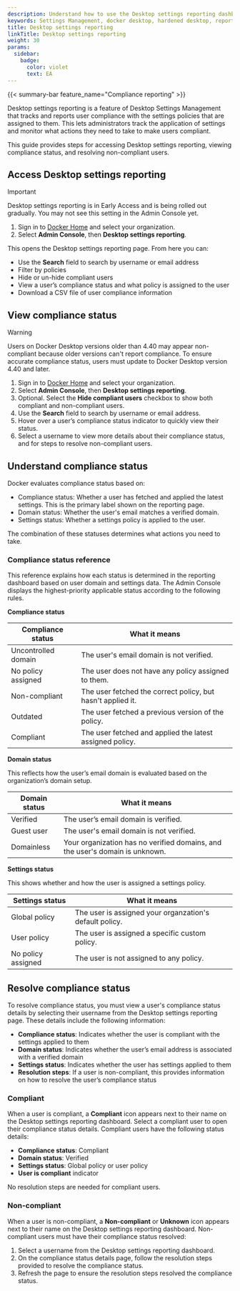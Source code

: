```yaml
---
description: Understand how to use the Desktop settings reporting dashboard
keywords: Settings Management, docker desktop, hardened desktop, reporting, compliance
title: Desktop settings reporting
linkTitle: Desktop settings reporting
weight: 30
params:
  sidebar:
    badge:
      color: violet
      text: EA
---
```


{{< summary-bar feature_name="Compliance reporting" >}}

Desktop settings reporting is a feature of Desktop Settings Management that
tracks and reports user compliance with the settings policies that are assigned
to them. This lets administrators track the application of settings and
monitor what actions they need to take to make users compliant.

This guide provides steps for accessing Desktop settings reporting, viewing
compliance status, and resolving non-compliant users.

## Access Desktop settings reporting

> [!IMPORTANT]
>
> Desktop settings reporting is in Early Access and is being rolled out
> gradually. You may not see this setting in the Admin Console yet.

1. Sign in to [Docker Home](https://app.docker.com) and select
your organization.
1. Select **Admin Console**, then **Desktop settings reporting**.

This opens the Desktop settings reporting page. From here you can:

- Use the **Search** field to search by username or email address
- Filter by policies
- Hide or un-hide compliant users
- View a user’s compliance status and what policy is assigned to the user
- Download a CSV file of user compliance information

## View compliance status

> [!WARNING]
>
> Users on Docker Desktop versions older than 4.40 may appear non-compliant
> because older versions can't report compliance. To ensure accurate
> compliance status, users must update to Docker Desktop version 4.40 and later.

1. Sign in to [Docker Home](https://app.docker.com) and select
your organization.
1. Select **Admin Console**, then **Desktop settings reporting**.
1. Optional. Select the **Hide compliant users** checkbox to show both compliant
and non-compliant users.
1. Use the **Search** field to search by username or email address.
1. Hover over a user’s compliance status indicator to quickly view their status.
1. Select a username to view more details about their compliance status, and for
steps to resolve non-compliant users.

## Understand compliance status

Docker evaluates compliance status based on:

- Compliance status: Whether a user has fetched and applied the latest settings. This is the primary label shown on the reporting page.
- Domain status: Whether the user's email matches a verified domain.
- Settings status: Whether a settings policy is applied to the user.

The combination of these statuses determines what actions you need to take.

### Compliance status reference

This reference explains how each status is determined in the reporting dashboard
based on user domain and settings data. The Admin Console displays the
highest-priority applicable status according to the following rules.

**Compliance status**

| Compliance status | What it means |
|-------------------|---------------|
| Uncontrolled domain | The user's email domain is not verified. |
| No policy assigned | The user does not have any policy assigned to them. |
| Non-compliant | The user fetched the correct policy, but hasn't applied it. |
| Outdated | The user fetched a previous version of the policy. |
| Compliant | The user fetched and applied the latest assigned policy. |

**Domain status**

This reflects how the user’s email domain is evaluated based on the organization’s domain setup.

| Domain status | What it means |
|---------------|---------------|
| Verified | The user’s email domain is verified. |
| Guest user | The user's email domain is not verified. |
| Domainless | Your organization has no verified domains, and the user's domain is unknown. |

**Settings status**

This shows whether and how the user is assigned a settings policy.

| Settings status | What it means |
|-----------------|---------------|
| Global policy | The user is assigned your organzation's default policy. |
| User policy | The user is assigned a specific custom policy. |
| No policy assigned | The user is not assigned to any policy. |

## Resolve compliance status

To resolve compliance status, you must view a user's compliance status details
by selecting their username from the Desktop settings reporting page.
These details include the following information:

- **Compliance status**: Indicates whether the user is compliant with the
settings applied to them
- **Domain status**: Indicates whether the user’s email address is associated
with a verified domain
- **Settings status**: Indicates whether the user has settings applied to them
- **Resolution steps**: If a user is non-compliant, this provides information
on how to resolve the user’s compliance status

### Compliant

When a user is compliant, a **Compliant** icon appears next to their name on the
Desktop settings reporting dashboard. Select a compliant user to open their
compliance status details. Compliant users have the following status details:

- **Compliance status**: Compliant
- **Domain status**: Verified
- **Settings status**: Global policy or user policy
- **User is compliant** indicator

No resolution steps are needed for compliant users.

### Non-compliant

When a user is non-compliant, a **Non-compliant** or **Unknown** icon appears
next to their name on the Desktop settings reporting dashboard. Non-compliant
users must have their compliance status resolved:

1. Select a username from the Desktop settings reporting dashboard.
1. On the compliance status details page, follow the resolution steps provided
to resolve the compliance status.
1. Refresh the page to ensure the resolution steps resolved the compliance
status.
